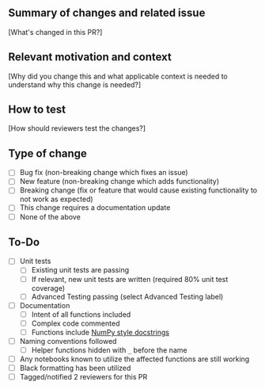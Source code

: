 ## Summary of changes and related issue
[What's changed in this PR?]

## Relevant motivation and context
[Why did you change this and what applicable context is needed to understand why this change is needed?]

## How to test 
[How should reviewers test the changes?] 

## Type of change
- [ ] Bug fix (non-breaking change which fixes an issue)
- [ ] New feature (non-breaking change which adds functionality)
- [ ] Breaking change (fix or feature that would cause existing functionality to not work as expected)
- [ ] This change requires a documentation update
- [ ] None of the above  

## To-Do
- [ ] Unit tests
  - [ ] Existing unit tests are passing
  - [ ] If relevant, new unit tests are written (required 80% unit test coverage)
  - [ ] Advanced Testing passing (select Advanced Testing label)
- [ ] Documentation
  - [ ] Intent of all functions included
  - [ ] Complex code commented
  - [ ] Functions include [NumPy style docstrings](https://sphinxcontrib-napoleon.readthedocs.io/en/latest/example_numpy.html) 
- [ ] Naming conventions followed
  - [ ] Helper functions hidden with `_` before the name
- [ ] Any notebooks known to utilize the affected functions are still working
- [ ] Black formatting has been utilized
- [ ] Tagged/notified 2 reviewers for this PR
